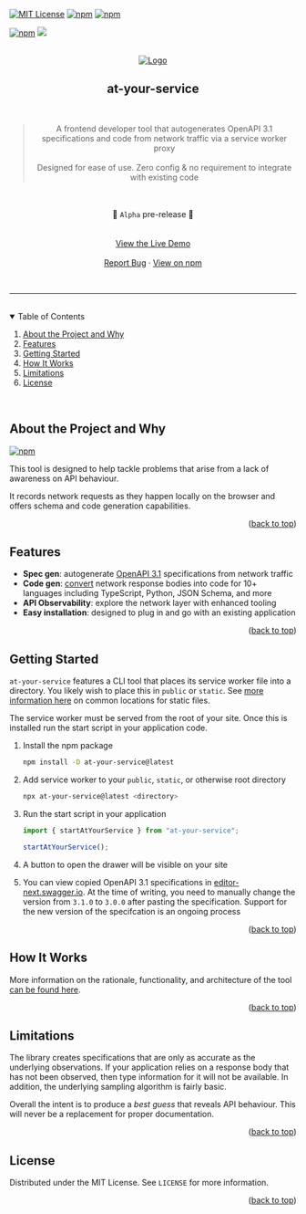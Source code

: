 <!-- Improved compatibility of back to top link: See: https://github.com/othneildrew/Best-README-Template/pull/73 -->

<a name="readme-top"></a>

[![MIT License][license-shield]][license-url]
<a href="https://www.npmjs.com/package/at-your-service"><img alt="npm" src="https://img.shields.io/npm/v/at-your-service?style=for-the-badge"></a>
<a href="https://atyourservice.awalsh.io/"><img alt="npm" src="https://img.shields.io/badge/View%20-Live%20Demo-422662?style=for-the-badge"></a>

<a href="https://github.com/AndrewWalsh/at-your-service/actions"><img alt="npm" src="https://github.com/AndrewWalsh/at-your-service/actions/workflows/node.js.yml/badge.svg"></a>
<a href="https://codeclimate.com/github/AndrewWalsh/at-your-service/test_coverage"><img src="https://api.codeclimate.com/v1/badges/56fa1f99da7509735cee/test_coverage" /></a>

<!-- PROJECT LOGO -->
<br />
<div align="center">
  <a href="https://github.com/AndrewWalsh/at-your-service">
    <img src="https://raw.githubusercontent.com/AndrewWalsh/at-your-service/main/resources/logo-floor.png" alt="Logo">
  </a>

  <br />
  <h2 align="center">at-your-service</h2>
  <br />

  <p align="center">
    <blockquote>
        A frontend developer tool that autogenerates OpenAPI 3.1 specifications and code from network traffic via a service worker proxy
        <br />
        <br />
        Designed for ease of use. Zero config & no requirement to integrate with existing code
      </blockquote>
      <br />
      <br />
      🚧 <code>Alpha</code> pre-release 🚧
      <br />
      <br />
      <br />
      <a href="https://atyourservice.awalsh.io/">View the Live Demo</a>
      <br />
      <br />
      <a href="https://github.com/AndrewWalsh/at-your-service/issues">Report Bug</a>
      ·
      <a href="https://www.npmjs.com/package/at-your-service">View on npm</a>
  </p>
</div>

<br />
<hr />
<br />

<!-- TABLE OF CONTENTS -->

<details open>
  <summary>Table of Contents</summary>
  <ol>
    <li>
      <a href="#about-the-project-and-why">About the Project and Why</a>
    </li>
    <li>
      <a href="#features">Features</a>
    </li>
    <li>
      <a href="#getting-started">Getting Started</a>
    </li>
    <li>
      <a href="#how-it-works">How It Works</a>
    </li>
    <li>
      <a href="#limitations">Limitations</a>
    </li>
    <li>
      <a href="#license">License</a>
    </li>
  </ol>
</details>

<br />

<!-- ABOUT THE PROJECT AND WHY -->

## About the Project and Why

<a href="https://atyourservice.awalsh.io/"><img alt="npm" src="https://img.shields.io/badge/View%20-Live%20Demo-422662"></a>


This tool is designed to help tackle problems that arise from a lack of awareness on API behaviour.

It records network requests as they happen locally on the browser and offers schema and code generation capabilities.

<p align="right">(<a href="#readme-top">back to top</a>)</p>

<!-- FEATURES -->

## Features

- **Spec gen**: autogenerate [OpenAPI 3.1](https://www.openapis.org/blog/2021/02/18/openapi-specification-3-1-released) specifications from network traffic
- **Code gen**: [convert](https://github.com/quicktype/quicktype) network response bodies into code for 10+ languages including TypeScript, Python, JSON Schema, and more 
- **API Observability**: explore the network layer with enhanced tooling
- **Easy installation**: designed to plug in and go with an existing application

<p align="right">(<a href="#readme-top">back to top</a>)</p>

<!-- GETTING STARTED -->

## Getting Started

`at-your-service` features a CLI tool that places its service worker file into a directory. You likely wish to place this in `public` or `static`. See [more information here](https://mswjs.io/docs/getting-started/integrate/browser#where-is-my-public-directory) on common locations for static files.

The service worker must be served from the root of your site. Once this is installed run the start script in your application code.

1. Install the npm package
   ```sh
   npm install -D at-your-service@latest
   ```
2. Add service worker to your `public`, `static`, or otherwise root directory
   ```sh
   npx at-your-service@latest <directory>
   ```
3. Run the start script in your application

   ```ts
   import { startAtYourService } from "at-your-service";

   startAtYourService();
   ```

4. A button to open the drawer will be visible on your site
5. You can view copied OpenAPI 3.1 specifications in [editor-next.swagger.io](https://editor-next.swagger.io/). At the time of writing, you need to manually change the version from `3.1.0` to `3.0.0` after pasting the specification. Support for the new version of the specifcation is an ongoing process

<p align="right">(<a href="#readme-top">back to top</a>)</p>

<!-- HOW IT WORKS -->

## How It Works

More information on the rationale, functionality, and architecture of the tool [can be found here](https://awalsh.io/posts/developer-tool-api-discovery-observability-frontend/).

<p align="right">(<a href="#readme-top">back to top</a>)</p>

<!-- LIMITATIONS -->

## Limitations

The library creates specifications that are only as accurate as the underlying observations. If your application relies on a response body that has not been observed, then type information for it will not be available. In addition, the underlying sampling algorithm is fairly basic.

Overall the intent is to produce a *best guess* that reveals API behaviour. This will never be a replacement for proper documentation.

<p align="right">(<a href="#readme-top">back to top</a>)</p>

<!-- LICENSE -->

## License

Distributed under the MIT License. See `LICENSE` for more information.

<p align="right">(<a href="#readme-top">back to top</a>)</p>

<!-- MARKDOWN LINKS & IMAGES -->
<!-- https://www.markdownguide.org/basic-syntax/#reference-style-links -->

[contributors-shield]: https://img.shields.io/github/contributors/AndrewWalsh/at-your-service.svg?style=for-the-badge
[contributors-url]: https://github.com/AndrewWalsh/at-your-service/graphs/contributors
[forks-shield]: https://img.shields.io/github/forks/AndrewWalsh/at-your-service.svg?style=for-the-badge
[forks-url]: https://github.com/AndrewWalsh/at-your-service/network/members
[stars-shield]: https://img.shields.io/github/stars/AndrewWalsh/at-your-service.svg?style=for-the-badge
[stars-url]: https://github.com/AndrewWalsh/at-your-service/stargazers
[issues-shield]: https://img.shields.io/github/issues/AndrewWalsh/at-your-service.svg?style=for-the-badge
[issues-url]: https://github.com/AndrewWalsh/at-your-service/issues
[license-shield]: https://img.shields.io/github/license/AndrewWalsh/at-your-service.svg?style=for-the-badge
[license-url]: https://github.com/AndrewWalsh/at-your-service/blob/master/LICENSE
